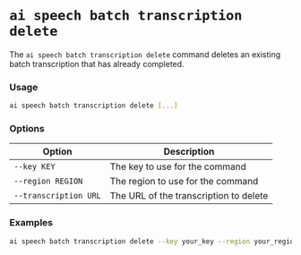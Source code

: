 # `ai speech batch transcription delete`

The `ai speech batch transcription delete` command deletes an existing batch transcription that has already completed.

### Usage
``` bash
ai speech batch transcription delete [...]
```

### Options

| Option | Description |
|--------|-------------|
| `--key KEY` | The key to use for the command |
| `--region REGION` | The region to use for the command |
| `--transcription URL` | The URL of the transcription to delete |

### Examples

``` bash title="Deleting a batch transcription"
ai speech batch transcription delete --key your_key --region your_region --transcription your_transcription_url
```
